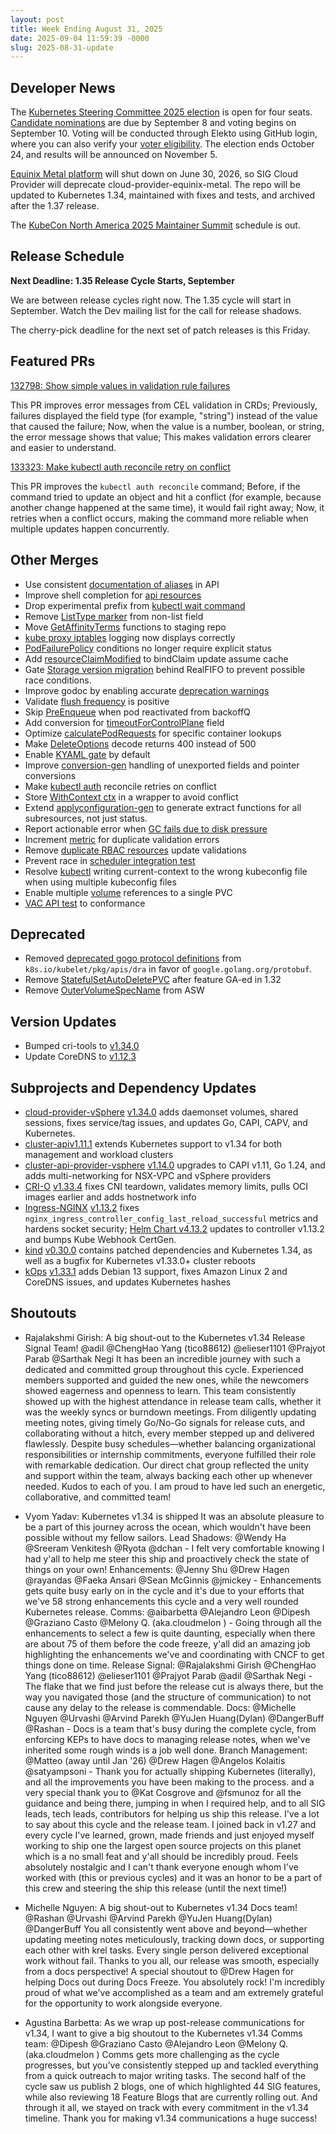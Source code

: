 ```yaml
---
layout: post
title: Week Ending August 31, 2025
date: 2025-09-04 11:59:39 -0000
slug: 2025-08-31-update
---
```


## Developer News

The [Kubernetes Steering Committee 2025 election](https://groups.google.com/a/kubernetes.io/g/dev/c/S0oaitGTXdM) is open for four seats. [Candidate nominations](https://github.com/kubernetes/community/tree/master/elections/steering/2025?utm_source=chatgpt.com#candidacy-process) are due by September 8 and voting begins on September 10. Voting will be conducted through Elekto using GitHub login, where you can also verify your [voter eligibility](https://elections.k8s.io/app/elections/steering---2025). The election ends October 24, and results will be announced on November 5.

[Equinix Metal platform](https://docs.equinix.com/metal/#sunsetting-equinix-metal) will shut down on June 30, 2026, so SIG Cloud Provider will deprecate cloud-provider-equinix-metal. The repo will be updated to Kubernetes 1.34, maintained with fixes and tests, and archived after the 1.37 release.

The [KubeCon North America 2025 Maintainer Summit](https://events.linuxfoundation.org/kubecon-cloudnativecon-north-america/features-add-ons/maintainer-summit/) schedule is out.

## Release Schedule

**Next Deadline: 1.35 Release Cycle Starts, September**

We are between release cycles right now.  The 1.35 cycle will start in September.  Watch the Dev mailing list for the call for release shadows.

The cherry-pick deadline for the next set of patch releases is this Friday.

## Featured PRs

[132798: Show simple values in validation rule failures](https://github.com/kubernetes/kubernetes/pull/132798)

This PR improves error messages from CEL validation in CRDs; Previously, failures displayed the field type (for example, "string") instead of the value that caused the failure; Now, when the value is a number, boolean, or string, the error message shows that value; This makes validation errors clearer and easier to understand.

[133323: Make kubectl auth reconcile retry on conflict](https://github.com/kubernetes/kubernetes/pull/133323)

This PR improves the `kubectl auth reconcile` command; Before, if the command tried to update an object and hit a conflict (for example, because another change happened at the same time), it would fail right away; Now, it retries when a conflict occurs, making the command more reliable when multiple updates happen concurrently.

## Other Merges

* Use consistent [documentation of aliases](https://github.com/kubernetes/kubernetes/pull/133786) in API
* Improve shell completion for [api resources](https://github.com/kubernetes/kubernetes/pull/133771)
* Drop experimental prefix from [kubectl wait command](https://github.com/kubernetes/kubernetes/pull/133731)
* Remove [ListType marker](https://github.com/kubernetes/kubernetes/pull/133716) from non-list field
* Move [GetAffinityTerms](https://github.com/kubernetes/kubernetes/pull/133710) functions to staging repo
* [kube proxy iptables](https://github.com/kubernetes/kubernetes/pull/133695) logging now displays correctly
* [PodFailurePolicy](https://github.com/kubernetes/kubernetes/pull/133479) conditions no longer require explicit status
* Add [resourceClaimModified](https://github.com/kubernetes/kubernetes/pull/133608) to bindClaim update assume cache
* Gate [Storage version migration](https://github.com/kubernetes/kubernetes/pull/133596) behind RealFIFO to prevent possible race conditions.
* Improve godoc by enabling accurate [deprecation warnings](https://github.com/kubernetes/kubernetes/pull/133571)
* Validate [flush frequency](https://github.com/kubernetes/kubernetes/pull/133540) is positive
* Skip [PreEnqueue](https://github.com/kubernetes/kubernetes/pull/133518) when pod reactivated from backoffQ
* Add conversion for [timeoutForControlPlane](https://github.com/kubernetes/kubernetes/pull/133513) field
* Optimize [calculatePodRequests](https://github.com/kubernetes/kubernetes/pull/133415) for specific container lookups
* Make [DeleteOptions](https://github.com/kubernetes/kubernetes/pull/133358) decode returns 400 instead of 500
* Enable [KYAML gate](https://github.com/kubernetes/kubernetes/pull/133327) by default
* Improve [conversion-gen](https://github.com/kubernetes/kubernetes/pull/133325) handling of unexported fields and pointer conversions
* Make [kubectl auth](https://github.com/kubernetes/kubernetes/pull/133323) reconcile retries on conflict
* Store [WithContext ctx](https://github.com/kubernetes/kubernetes/pull/133307) in a wrapper to avoid conflict
* Extend [applyconfiguration-gen](https://github.com/kubernetes/kubernetes/pull/132665) to generate extract functions for all subresources, not just status.
* Report actionable error when [GC fails due to disk pressure](https://github.com/kubernetes/kubernetes/pull/132578)
* Increment [metric](https://github.com/kubernetes/kubernetes/pull/132613) for duplicate validation errors
* Remove [duplicate RBAC resources](https://github.com/kubernetes/kubernetes/pull/132550) update validations
* Prevent race in [scheduler integration test](https://github.com/kubernetes/kubernetes/pull/132451)
* Resolve [kubectl](https://github.com/kubernetes/kubernetes/pull/131301) writing current-context to the wrong kubeconfig file when using multiple kubeconfig files
* Enable multiple [volume](https://github.com/kubernetes/kubernetes/pull/122140) references to a single PVC
* [VAC API test](https://github.com/kubernetes/kubernetes/pull/133615) to conformance

## Deprecated

* Removed [deprecated gogo protocol definitions](https://github.com/kubernetes/kubernetes/pull/133026) from `k8s.io/kubelet/pkg/apis/dra` in favor of `google.golang.org/protobuf`.
* Remove [StatefulSetAutoDeletePVC](https://github.com/kubernetes/kubernetes/pull/133684) after feature GA-ed in 1.32
* Remove [OuterVolumeSpecName](https://github.com/kubernetes/kubernetes/pull/128649) from ASW

## Version Updates
* Bumped cri-tools to [v1.34.0](https://github.com/kubernetes/kubernetes/pull/133636)
* Update CoreDNS to [v1.12.3](https://github.com/kubernetes/kubernetes/pull/132288)

## Subprojects and Dependency Updates

* [cloud-provider-vSphere](https://github.com/kubernetes/cloud-provider-vsphere) [v1.34.0](https://github.com/kubernetes/cloud-provider-vsphere/releases/tag/v1.34.0) adds daemonset volumes, shared sessions, fixes service/tag issues, and updates Go, CAPI, CAPV, and Kubernetes.
* [cluster-api](https://github.com/kubernetes-sigs/cluster-api)[v1.11.1](https://github.com/kubernetes-sigs/cluster-api/releases/tag/v1.11.1) extends Kubernetes support to v1.34 for both management and workload clusters
* [cluster-api-provider-vsphere](https://github.com/kubernetes-sigs/cluster-api-provider-vsphere) [v1.14.0](https://github.com/kubernetes-sigs/cluster-api-provider-vsphere/releases/tag/v1.14.0) upgrades to CAPI v1.11, Go 1.24, and adds multi-networking for NSX-VPC and vSphere providers
* [CRI-O](https://github.com/cri-o/cri-o) [v1.33.4](https://github.com/cri-o/cri-o/releases/tag/v1.33.4) fixes CNI teardown, validates memory limits, pulls OCI images earlier and adds hostnetwork info
* [Ingress-NGINX](https://github.com/kubernetes/ingress-nginx) [v1.13.2](https://github.com/kubernetes/ingress-nginx/releases/tag/controller-v1.13.2) fixes `nginx_ingress_controller_config_last_reload_successful` metrics and hardens socket security; [Helm Chart v4.13.2](https://github.com/kubernetes/ingress-nginx/releases/tag/helm-chart-4.13.2) updates to controller v1.13.2 and bumps Kube Webhook CertGen.
* [kind](https://github.com/kubernetes-sigs/kind) [v0.30.0](https://github.com/kubernetes-sigs/kind/releases/tag/v0.30.0) contains patched dependencies and Kubernetes 1.34, as well as a bugfix for Kubernetes v1.33.0+ cluster reboots
* [kOps](https://github.com/kubernetes/kops) [v1.33.1](https://github.com/kubernetes/kops/releases/tag/v1.33.1) adds Debian 13 support, fixes Amazon Linux 2 and CoreDNS issues, and updates Kubernetes hashes

## Shoutouts

* Rajalakshmi Girish: A big shout-out to the Kubernetes v1.34 Release Signal Team! @adil @ChengHao Yang (tico88612) @elieser1101 @Prajyot Parab @Sarthak Negi
It has been an incredible journey with such a dedicated and committed group throughout this cycle.
Experienced members supported and guided the new ones, while the newcomers showed eagerness and openness to learn.
This team consistently showed up with the highest attendance in release team calls, whether it was the weekly syncs or burndown meetings. From diligently updating meeting notes, giving timely Go/No-Go signals for release cuts, and collaborating without a hitch, every member stepped up and delivered flawlessly.
Despite busy schedules—whether balancing organizational responsibilities or internship commitments, everyone fulfilled their role with remarkable dedication. Our direct chat group reflected the unity and support within the team, always backing each other up whenever needed.
Kudos to each of you. I am proud to have led such an energetic, collaborative, and committed team!

* Vyom Yadav: Kubernetes v1.34 is shipped
It was an absolute pleasure to be a part of this journey across the ocean, which wouldn't have been possible without my fellow sailors.
Lead Shadows: @Wendy Ha @Sreeram Venkitesh @Ryota @dchan - I felt very comfortable knowing I had y'all to help me steer this ship and proactively check the state of things on your own!
Enhancements: @Jenny Shu @Drew Hagen @rayandas @Faeka Ansari @Sean McGinnis @jmickey - Enhancements gets quite busy early on in the cycle and it's due to your efforts that we've 58 strong enhancements this cycle and a very well rounded Kubernetes release.
Comms: @aibarbetta @Alejandro Leon @Dipesh @Graziano Casto @Melony Q. (aka.cloudmelon ) - Going through all the enhancements to select a few is quite daunting, especially when there are about 75 of them before the code freeze, y'all did an amazing job highlighting the enhancements we've and coordinating with CNCF to get things done on time.
Release Signal: @Rajalakshmi Girish @ChengHao Yang (tico88612) @elieser1101 @Prajyot Parab @adil @Sarthak Negi - The flake that we find just before the release cut is always there, but the way you navigated those (and the structure of communication) to not cause any delay to the release is commendable.
Docs: @Michelle Nguyen @Urvashi @Arvind Parekh @YuJen Huang(Dylan) @DangerBuff @Rashan - Docs is a team that's busy during the complete cycle, from enforcing KEPs to have docs to managing release notes, when we've inherited some rough winds is a job well done.
Branch Management: @Matteo (away until Jan '26) @Drew Hagen @Angelos Kolaitis @satyampsoni - Thank you for actually shipping Kubernetes (literally), and all the improvements you have been making to the process.
and a very special thank you to @Kat Cosgrove and @fsmunoz for all the guidance and being there, jumping in when I required help, and to all SIG leads, tech leads, contributors for helping us ship this release.
I've a lot to say about this cycle and the release team. I joined back in v1.27  and every cycle I've learned, grown, made friends and just enjoyed myself working to ship one the largest open source projects on this planet which is a no small feat and y'all should be incredibly proud. Feels absolutely nostalgic and I can't thank everyone enough whom I've worked with (this or previous cycles) and it was an honor to be a part of this crew and steering the ship this release (until the next time!)

* Michelle Nguyen: A big shout-out to Kubernetes v1.34 Docs team! @Rashan @Urvashi @Arvind Parekh @YuJen Huang(Dylan) @DangerBuff
You all consistently went above and beyond—whether updating meeting notes meticulously, tracking down docs, or supporting each other with krel tasks. Every single person delivered exceptional work without fail. Thanks to you all, our release was smooth, especially from a docs perspective!
A special shoutout to @Drew Hagen for helping Docs out during Docs Freeze. You absolutely rock!
I'm incredibly proud of what we've accomplished as a team and am extremely grateful for the opportunity to work alongside everyone.

* Agustina Barbetta: As we wrap up post-release communications for v1.34, I want to give a big shoutout to the Kubernetes v1.34 Comms team: @Dipesh @Graziano Casto @Alejandro Leon @Melony Q. (aka.cloudmelon )
Comms gets more challenging as the cycle progresses, but you’ve consistently stepped up and tackled everything from a quick outreach to major writing tasks. The second half of the cycle saw us publish 2 blogs, one of which highlighted 44 SIG features, while also reviewing 18 Feature Blogs that are currently rolling out. And through it all, we stayed on track with every commitment in the v1.34 timeline.
Thank you for making v1.34 communications a huge success!
